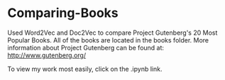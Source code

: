 # Comparing-Books

Used Word2Vec and Doc2Vec to compare Project Gutenberg's 20 Most Popular Books. All of the books are located in the books folder. More information about Project Gutenberg can be found at: http://www.gutenberg.org/

To view my work most easily, click on the .ipynb link.
